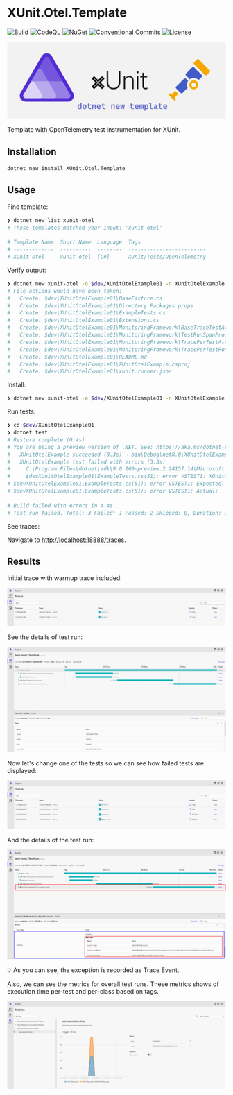 # XUnit.Otel.Template

[![Build](https://github.com/NikiforovAll/xunit-instrumentation-otel-template/actions/workflows/build.yml/badge.svg?branch=main)](https://github.com/NikiforovAll/xunit-instrumentation-otel-template/actions/workflows/build.yml)
[![CodeQL](https://github.com/NikiforovAll/xunit-instrumentation-otel-template/actions/workflows/codeql-analysis.yml/badge.svg)](https://github.com/NikiforovAll/xunit-instrumentation-otel-template/actions/workflows/codeql-analysis.yml)
[![NuGet](https://img.shields.io/nuget/dt/XUnit.Otel.Template.svg)](https://nuget.org/packages/XUnit.Otel.Template)
[![Conventional Commits](https://img.shields.io/badge/Conventional%20Commits-1.0.0-yellow.svg)](https://conventionalcommits.org)
[![License](https://img.shields.io/badge/license-MIT-blue.svg)](https://github.com/nikiforovall/xunit-instrumentation-otel-template/blob/main/LICENSE.md)

![alt](./assets/blog-cover.png)

Template with OpenTelemetry test instrumentation for XUnit.

## Installation

```bash
dotnet new install XUnit.Otel.Template
```

## Usage

Find template:

```bash
❯ dotnet new list xunit-otel
# These templates matched your input: 'xunit-otel'

# Template Name  Short Name  Language  Tags
# -------------  ----------  --------  -------------------------
# XUnit Otel     xunit-otel  [C#]      XUnit/Tests/OpenTelemetry
```

Verify output:

```bash
❯ dotnet new xunit-otel -o $dev/XUnitOtelExample01 -n XUnitOtelExample --dry-run
# File actions would have been taken:
#   Create: $dev\XUnitOtelExample01\BaseFixture.cs
#   Create: $dev\XUnitOtelExample01\Directory.Packages.props
#   Create: $dev\XUnitOtelExample01\ExampleTests.cs
#   Create: $dev\XUnitOtelExample01\Extensions.cs
#   Create: $dev\XUnitOtelExample01\MonitoringFramework\BaseTraceTestAttribute.cs
#   Create: $dev\XUnitOtelExample01\MonitoringFramework\TestRunSpanProcessor.cs
#   Create: $dev\XUnitOtelExample01\MonitoringFramework\TracePerTestAttribute.cs
#   Create: $dev\XUnitOtelExample01\MonitoringFramework\TracePerTestRunAttribute.cs
#   Create: $dev\XUnitOtelExample01\README.md
#   Create: $dev\XUnitOtelExample01\XUnitOtelExample.csproj
#   Create: $dev\XUnitOtelExample01\xunit.runner.json
```

Install:

```bash
❯ dotnet new xunit-otel -o $dev/XUnitOtelExample01 -n XUnitOtelExample
```

Run tests:

```bash
❯ cd $dev/XUnitOtelExample01
❯ dotnet test
# Restore complete (0.4s)
# You are using a preview version of .NET. See: https://aka.ms/dotnet-support-policy
#   XUnitOtelExample succeeded (0.3s) → bin\Debug\net8.0\XUnitOtelExample.dll
#   XUnitOtelExample test failed with errors (3.3s)
#     C:\Program Files\dotnet\sdk\9.0.100-preview.2.24157.14\Microsoft.TestPlatform.targets(46,5): error : [xUnit.net 00:00:01.77]     XUnitOtelExample.ExampleTests.WaitRandomTime_Fail [FAIL] [$devXUnitOtelExample01\XUnitOtelExample.csproj]
#     $devXUnitOtelExample01\ExampleTests.cs(51): error VSTEST1: XUnitOtelExample.ExampleTests.<>c.<WaitRandomTime_Fail>b__3_0() Assert.True() Failure [$devXUnitOtelExample01\XUnitOtelExample.csproj]
# $devXUnitOtelExample01\ExampleTests.cs(51): error VSTEST1: Expected: True [$devXUnitOtelExample01\XUnitOtelExample.csproj]
# $devXUnitOtelExample01\ExampleTests.cs(51): error VSTEST1: Actual:   False [$devXUnitOtelExample01\XUnitOtelExample.csproj]

# Build failed with errors in 4.4s
# Test run failed. Total: 3 Failed: 1 Passed: 2 Skipped: 0, Duration: 3.3s
```

See traces:

Navigate to <http://localhost:18888/traces>.

## Results

Initial trace with warmup trace included:

![alt](./assets/initial-traces.png)

See the details of test run:

![alt](./assets/test-run.png)

Now let's change one of the tests so we can see how failed tests are displayed:

![alt](/assets/trace-with-error.png)

And the details of the test run:

![alt](/assets/trace-with-error-details.png)

💡 As you can see, the exception is recorded as Trace Event.

Also, we can see the metrics for overall test runs. These metrics shows of execution time per-test and per-class based on tags.

![alt](/assets/metrics.png)
